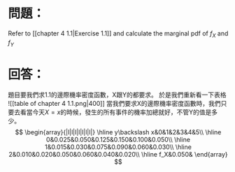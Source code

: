 # 問題：
Refer to [[chapter 4 1.1|Exercise 1.1]] and calculate the marginal pdf of $f_X$ and $f_Y$
# 回答：
題目要我們求1.1的邊際機率密度函數，X跟Y的都要求。
於是我們重新看一下表格
![[table of chapter 4 1.1.png|400]]
當我們要求X的邊際機率密度函數時，我們只要去看當今天$X=x$的時候，發生的所有事件的機率加總就好，不管Y的值是多少。
$$
\begin{array}{|l|l|l|l|l|l|l|}
\hline
y\backslash x&0&1&2&3&4&5\\
\hline
0&0.025&0.050&0.125&0.150&0.100&0.050\\
\hline
1&0.015&0.030&0.075&0.090&0.060&0.030\\
\hline
2&0.010&0.020&0.050&0.060&0.040&0.020\\
\hline
f_X&0.050&
\end{array}
$$